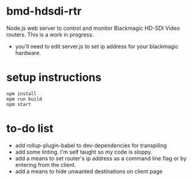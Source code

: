 # bmd-hdsdi-rtr

Node.js web server to control and monitor Blackmagic HD-SDI Video routers. 
This is a work in progress.  
- you'll need to edit server.js to set ip address for your blackmagic hardware.



# setup instructions
```
npm install
mpm run build
npm start
```

# to-do list
- add rollup-plugin-babel to dev-dependencies for transpiling
- add some linting.  I'm self taught so my code is sloppy.  
- add a means to set router's ip address as a command line flag or by entering from the client.
- add a means to hide unwanted destinations on client page

